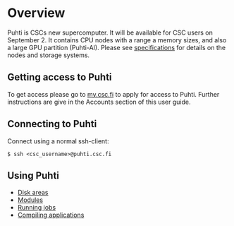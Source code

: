 # Overview

Puhti is CSCs new supercomputer. It will be available for CSC users on
September 2. It contains CPU nodes with a range a memory sizes, and
also a large GPU partition (Puhti-AI). Please see
[specifications](system.md) for details on the nodes and storage
systems.

## Getting access to Puhti

To get access please go to [my.csc.fi](https://my.csc.fi) to apply for
access to Puhti. Further instructions are give in the Accounts section
of this user guide.

## Connecting to Puhti

Connect using a normal ssh-client:
```
$ ssh <csc_username>@puhti.csc.fi
```

## Using Puhti

* [Disk areas](disk.md)
* [Modules](modules.md)
* [Running jobs](running/getting-started.md)
* [Compiling applications](compiling.md)

